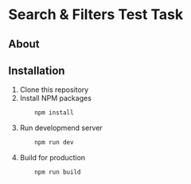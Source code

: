 # Search & Filters Test Task

## About

## Installation

1. Clone this repository
2. Install NPM packages
   ```bash
       npm install
   ```
3. Run developmend server
   ```bash
       npm run dev
   ```
4. Build for production
   ```bash
       npm run build
   ```
